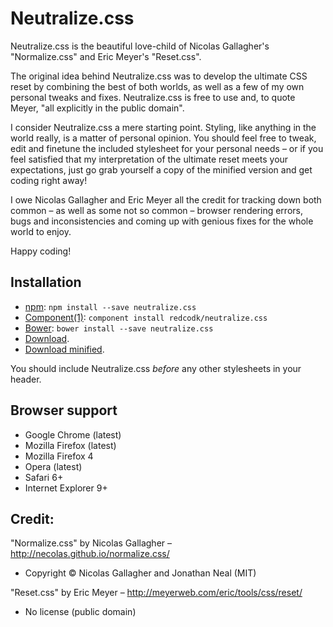 # Neutralize.css 

Neutralize.css is the beautiful love-child of Nicolas Gallagher's "Normalize.css" and Eric Meyer's "Reset.css".

The original idea behind Neutralize.css was to develop the ultimate CSS reset by combining the best of both worlds, as well as a few of my own personal tweaks and fixes. Neutralize.css is free to use and, to quote Meyer, "all explicitly in the public domain".

I consider Neutralize.css a mere starting point. Styling, like anything in the world really, is a matter of personal opinion. You should feel free to tweak, edit and finetune the included stylesheet for your personal needs – or if you feel satisfied that my interpretation of the ultimate reset meets your expectations, just go grab yourself a copy of the minified version and get coding right away!

I owe Nicolas Gallagher and Eric Meyer all the credit for tracking down both common – as well as some not so common – browser rendering errors, bugs and inconsistencies and coming up with genious fixes for the whole world to enjoy.

Happy coding!


## Installation

* [npm](http://npmjs.org/): `npm install --save neutralize.css`
* [Component(1)](https://github.com/component/component/): `component install redcodk/neutralize.css`
* [Bower](http://bower.io/): `bower install --save neutralize.css`
* [Download](http://redcodk.github.io/neutralize/latest/neutralize.css).
* [Download minified](http://redcodk.github.io/neutralize/latest/neutralize.css).

You should include Neutralize.css _before_ any other stylesheets in your header.


## Browser support

*  Google Chrome (latest)
*  Mozilla Firefox (latest)
*  Mozilla Firefox 4
*  Opera (latest)
*  Safari 6+
*  Internet Explorer 9+


## Credit:

"Normalize.css" by Nicolas Gallagher – http://necolas.github.io/normalize.css/
- Copyright © Nicolas Gallagher and Jonathan Neal (MIT)

"Reset.css" by Eric Meyer – http://meyerweb.com/eric/tools/css/reset/
- No license (public domain)
